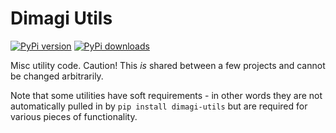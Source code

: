 Dimagi Utils 
============

[![PyPi version](https://pypip.in/v/dimagi-utils/badge.png)](https://pypi.python.org/pypi/dimagi-utils)
[![PyPi downloads](https://pypip.in/d/dimagi-utils/badge.png)](https://pypi.python.org/pypi/dimagi-utils)

Misc utility code. Caution! This _is_ shared between a few projects and cannot 
be changed arbitrarily.

Note that some utilities have soft requirements - in other words they are not
automatically pulled in by `pip install dimagi-utils` but are required
for various pieces of functionality.
